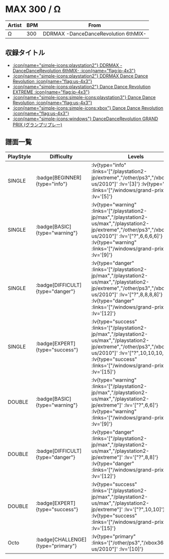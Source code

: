 # MAX 300 / Ω

|Artist|BPM|From|
|------|---|----|
|Ω|300|DDRMAX -DanceDanceRevolution 6thMIX-|

## 収録タイトル

- [ :icon{name="simple-icons:playstation2"} DDRMAX -DanceDanceRevolution 6thMIX- :icon{name="flag:jp-4x3"} ](/playstation2-jp/max)
- [ :icon{name="simple-icons:playstation2"} DDRMAX Dance Dance Revolution :icon{name="flag:us-4x3"} ](/playstation2-us/max)
- [ :icon{name="simple-icons:playstation2"} Dance Dance Revolution EXTREME :icon{name="flag:jp-4x3"} ](/playstation2-jp/extreme)
- [ :icon{name="simple-icons:simple-icons:playstation3"} Dance Dance Revolution :icon{name="flag:us-4x3"} ](/other/ps3)
- [ :icon{name="simple-icons:simple-icons:xbox"} Dance Dance Revolution :icon{name="flag:us-4x3"} ](/xbox360-us/2010)
- [ :icon{name="simple-icons:windows"} DanceDanceRevolution GRAND PRIX (グランプリプレー)](/windows/grand-prix)

## 譜面一覧

|PlayStyle|Difficulty|Levels|Notes|Movie|
|---------|----------|------|-----|-----|
|SINGLE| :badge[BEGINNER]{type="info"} | :lv{type="info" :links='["/playstation2-jp/extreme","/other/ps3","/xbox360-us/2010"]' :lv='[3]'}  :lv{type="info" :links='["/windows/grand-prix"]' :lv='[5]'} |85/0||
|SINGLE| :badge[BASIC]{type="warning"} | :lv{type="warning" :links='["/playstation2-jp/max","/playstation2-us/max","/playstation2-jp/extreme","/other/ps3","/xbox360-us/2010"]' :lv='["?",6,6,6,6]'}  :lv{type="warning" :links='["/windows/grand-prix"]' :lv='[9]'} |264/2||
|SINGLE| :badge[DIFFICULT]{type="danger"} | :lv{type="danger" :links='["/playstation2-jp/max","/playstation2-us/max","/playstation2-jp/extreme","/other/ps3","/xbox360-us/2010"]' :lv='["?",8,8,8,8]'}  :lv{type="danger" :links='["/windows/grand-prix"]' :lv='[12]'} |373/35||
|SINGLE| :badge[EXPERT]{type="success"} | :lv{type="success" :links='["/playstation2-jp/max","/playstation2-us/max","/playstation2-jp/extreme","/other/ps3","/xbox360-us/2010"]' :lv='["?",10,10,10,10]'}  :lv{type="success" :links='["/windows/grand-prix"]' :lv='[15]'} |555/2||
|DOUBLE| :badge[BASIC]{type="warning"} | :lv{type="warning" :links='["/playstation2-jp/max","/playstation2-us/max","/playstation2-jp/extreme"]' :lv='["?",6,6]'}  :lv{type="warning" :links='["/windows/grand-prix"]' :lv='[9]'} |263/8||
|DOUBLE| :badge[DIFFICULT]{type="danger"} | :lv{type="danger" :links='["/playstation2-jp/max","/playstation2-us/max","/playstation2-jp/extreme"]' :lv='["?",8,8]'}  :lv{type="danger" :links='["/windows/grand-prix"]' :lv='[12]'} |347/5||
|DOUBLE| :badge[EXPERT]{type="success"} | :lv{type="success" :links='["/playstation2-jp/max","/playstation2-us/max","/playstation2-jp/extreme"]' :lv='["?",10,10]'}  :lv{type="success" :links='["/windows/grand-prix"]' :lv='[15]'} |485/2||
|Octo| :badge[CHALLENGE]{type="primary"} | :lv{type="primary" :links='["/other/ps3","/xbox360-us/2010"]' :lv='[10]'} |||
